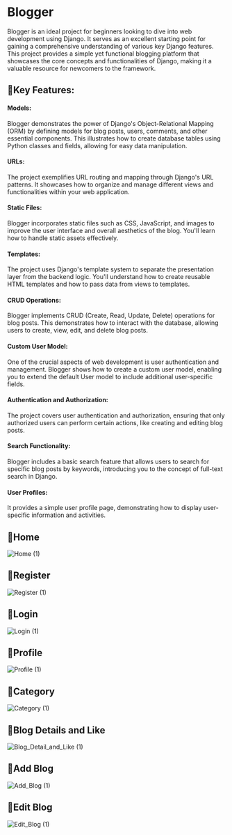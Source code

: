 # Blogger
Blogger is an ideal project for beginners looking to dive into web development using Django. It serves as an excellent starting point for gaining a comprehensive understanding of various key Django features. This project provides a simple yet functional blogging platform that showcases the core concepts and functionalities of Django, making it a valuable resource for newcomers to the framework.

## 🔹Key Features:

#### Models:
Blogger demonstrates the power of Django's Object-Relational Mapping (ORM) by defining models for blog posts, users, comments, and other essential components. This illustrates how to create database tables using Python classes and fields, allowing for easy data manipulation.
#### URLs:
The project exemplifies URL routing and mapping through Django's URL patterns. It showcases how to organize and manage different views and functionalities within your web application.

#### Static Files:
Blogger incorporates static files such as CSS, JavaScript, and images to improve the user interface and overall aesthetics of the blog. You'll learn how to handle static assets effectively.

#### Templates:
The project uses Django's template system to separate the presentation layer from the backend logic. You'll understand how to create reusable HTML templates and how to pass data from views to templates.

#### CRUD Operations:
Blogger implements CRUD (Create, Read, Update, Delete) operations for blog posts. This demonstrates how to interact with the database, allowing users to create, view, edit, and delete blog posts.

#### Custom User Model:
One of the crucial aspects of web development is user authentication and management. Blogger shows how to create a custom user model, enabling you to extend the default User model to include additional user-specific fields.

#### Authentication and Authorization:
The project covers user authentication and authorization, ensuring that only authorized users can perform certain actions, like creating and editing blog posts.

#### Search Functionality:
Blogger includes a basic search feature that allows users to search for specific blog posts by keywords, introducing you to the concept of full-text search in Django.

#### User Profiles:
It provides a simple user profile page, demonstrating how to display user-specific information and activities.

## 🔹Home
![Home (1)](https://github.com/Ali-Fallahi/Blogger/assets/101938082/68b3760f-f588-4180-987c-a95a2bd736d3)
## 🔹Register
![Register (1)](https://github.com/Ali-Fallahi/Blogger/assets/101938082/af9da119-ea41-4fe4-88f9-a00106cbf093)

## 🔹Login
![Login (1)](https://github.com/Ali-Fallahi/Blogger/assets/101938082/75735360-39f1-4785-ada1-c4bfefb5ebdd)

## 🔹Profile
![Profile (1)](https://github.com/Ali-Fallahi/Blogger/assets/101938082/65f2bfbc-6e13-4128-9dee-f81e39ed2150)

## 🔹Category
![Category (1)](https://github.com/Ali-Fallahi/Blogger/assets/101938082/7de307cf-4970-45c7-83e3-459d59d87e71)

## 🔹Blog Details and Like
![Blog_Detail_and_Like (1)](https://github.com/Ali-Fallahi/Blogger/assets/101938082/d850bacc-20e1-4aaf-bff0-da3049626609)

## 🔹Add Blog
![Add_Blog (1)](https://github.com/Ali-Fallahi/Blogger/assets/101938082/afac6034-1e73-43ca-9385-bea868da9ac8)

## 🔹Edit Blog
![Edit_Blog (1)](https://github.com/Ali-Fallahi/Blogger/assets/101938082/1d7227ed-9aa9-4ba3-8383-f802e821269e)
